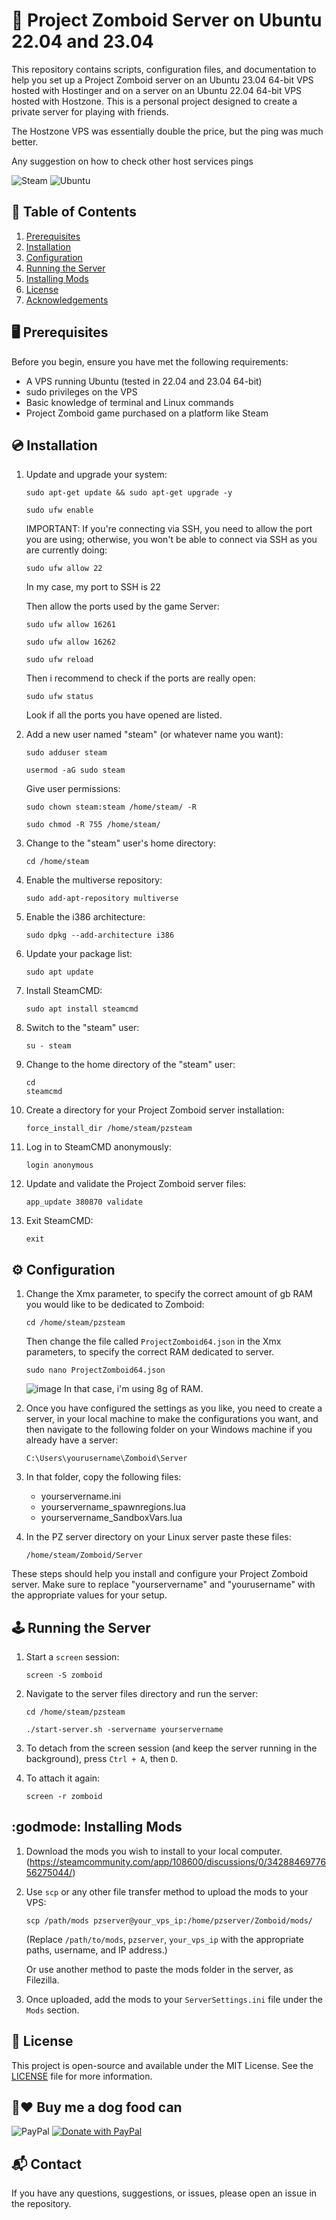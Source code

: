 # :zombie: Project Zomboid Server on Ubuntu 22.04 and 23.04

This repository contains scripts, configuration files, and documentation to help you set up a Project Zomboid server on an Ubuntu 23.04 64-bit VPS hosted with Hostinger and on a server on an Ubuntu 22.04 64-bit VPS hosted with Hostzone. This is a personal project designed to create a private server for playing with friends.

The Hostzone VPS was essentially double the price, but the ping was much better.

Any suggestion on how to check other host services pings

![Steam](https://img.shields.io/badge/steam-%23000000.svg?style=for-the-badge&logo=steam&logoColor=white)
![Ubuntu](https://img.shields.io/badge/Ubuntu-E95420?style=for-the-badge&logo=ubuntu&logoColor=white)

## :bookmark_tabs: Table of Contents
1. [Prerequisites](#prerequisites)
2. [Installation](#installation)
3. [Configuration](#configuration)
4. [Running the Server](#running-the-server)
5. [Installing Mods](#installing-mods)
6. [License](#license)
7. [Acknowledgements](#acknowledgements)

## :desktop_computer: Prerequisites

Before you begin, ensure you have met the following requirements:

- A VPS running Ubuntu (tested in 22.04 and 23.04 64-bit)
- sudo privileges on the VPS
- Basic knowledge of terminal and Linux commands
- Project Zomboid game purchased on a platform like Steam


## :cd: Installation

1. Update and upgrade your system:

    ```
    sudo apt-get update && sudo apt-get upgrade -y
    ```
    ```
    sudo ufw enable
    ```

    IMPORTANT:
    If you're connecting via SSH, you need to allow the port you are using; otherwise, you won't be able to connect via SSH as you are currently doing:

    ```
    sudo ufw allow 22
    ```

    In my case, my port to SSH is 22

    Then allow the ports used by the game Server:
    ```
    sudo ufw allow 16261
    ```
    ```
    sudo ufw allow 16262
    ```
    ```
    sudo ufw reload
    ```

    Then i recommend to check if the ports are really open:

    ```
    sudo ufw status
    ```

    Look if all the ports you have opened are listed.

2. Add a new user named "steam" (or whatever name you want):

    ```
    sudo adduser steam
    ```
    ```
    usermod -aG sudo steam
    ```
    
    Give user permissions:

    ```
    sudo chown steam:steam /home/steam/ -R
    ```
    ```
    sudo chmod -R 755 /home/steam/
    ```

3. Change to the "steam" user's home directory:

    ```
    cd /home/steam
    ```

4. Enable the multiverse repository:

    ```
    sudo add-apt-repository multiverse
    ```

5. Enable the i386 architecture:

    ```
    sudo dpkg --add-architecture i386
    ```

6. Update your package list:

    ```
    sudo apt update
    ```

7. Install SteamCMD:

    ```
    sudo apt install steamcmd
    ```

8. Switch to the "steam" user:

    ```
    su - steam
    ```

9. Change to the home directory of the "steam" user:

    ```
    cd
    steamcmd
    ```

10. Create a directory for your Project Zomboid server installation:

    ```
    force_install_dir /home/steam/pzsteam
    ```

11. Log in to SteamCMD anonymously:

    ```
    login anonymous
    ```

12. Update and validate the Project Zomboid server files:

    ```
    app_update 380870 validate
    ```

13. Exit SteamCMD:
   
    ```
    exit
    ```

## :gear: Configuration

1. Change the Xmx parameter, to specify the correct amount of gb RAM you would like to be dedicated to Zomboid:

    ```
    cd /home/steam/pzsteam
    ```

    Then change the file called `ProjectZomboid64.json` in the Xmx parameters, to specify the correct RAM dedicated to server.

    ```
    sudo nano ProjectZomboid64.json
    ```

    ![image](https://github.com/Bobagi/Zomboid-Ubuntu-Server/assets/45888141/e945f3f0-156c-448f-b62f-6e0332ba98f2)
    In that case, i'm using 8g of RAM.
    
2. Once you have configured the settings as you like, you need to create a server, in your local machine to make the configurations you want, and then navigate to the following folder on your Windows machine if you already have a server:

    ```
    C:\Users\yourusername\Zomboid\Server
    ```

3. In that folder, copy the following files:

    - yourservername.ini
    - yourservername_spawnregions.lua
    - yourservername_SandboxVars.lua

4. In the PZ server directory on your Linux server paste these files:

    ```
    /home/steam/Zomboid/Server
    ```

These steps should help you install and configure your Project Zomboid server. Make sure to replace "yourservername" and "yourusername" with the appropriate values for your setup.

## :joystick: Running the Server

1. Start a `screen` session:

    ```
    screen -S zomboid
    ```

2. Navigate to the server files directory and run the server:

    ```
    cd /home/steam/pzsteam
    ```

    ```    
    ./start-server.sh -servername yourservername
    ```

3. To detach from the screen session (and keep the server running in the background), press `Ctrl + A`, then `D`.

4. To attach it again:

    ```
    screen -r zomboid
    ```

## :godmode: Installing Mods

1. Download the mods you wish to install to your local computer. (https://steamcommunity.com/app/108600/discussions/0/3428846977656275044/)

2. Use `scp` or any other file transfer method to upload the mods to your VPS:

    ```
    scp /path/mods pzserver@your_vps_ip:/home/pzserver/Zomboid/mods/
    ```

    (Replace `/path/to/mods`, `pzserver`, `your_vps_ip` with the appropriate paths, username, and IP address.)
   
   Or use another method to paste the mods folder in the server, as Filezilla.

3. Once uploaded, add the mods to your `ServerSettings.ini` file under the `Mods` section.

## :scroll: License

This project is open-source and available under the MIT License. See the [LICENSE](LICENSE) file for more information.

## 🥫❤️ Buy me a dog food can

![PayPal](https://img.shields.io/badge/PayPal-00457C?style=for-the-badge&logo=paypal&logoColor=white)
[![Donate with PayPal](https://www.paypalobjects.com/en_US/i/btn/btn_donate_LG.gif)](https://www.paypal.com/donate?hosted_button_id=23PAVC8AMJGYW)

## :mailbox_with_mail: Contact

If you have any questions, suggestions, or issues, please open an issue in the repository.
